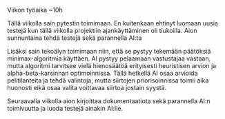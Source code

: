 Viikon työaika ~10h

Tällä viikolla sain pytestin toimimaan. En kuitenkaan ehtinyt luomaan uusia testejä kun tällä viikolla projektiin ajankäyttäminen oli tiukoilla. Aion sunnuntaina tehdä testejä sekä parannella AI:ta

Lisäksi sain tekoälyn toimimaan niin, että se pystyy tekemään päätöksiä minimax-algoritmia käyttäen. AI pystyy pelaamaan vastustajaa vastaan, mutta algoritmi tarvitsee vielä hienosäätöä erityisesti heuristisen arvion ja alpha-beta-karsinnan optimoinnissa. Tällä hetkellä AI osaa arvioida pelitilanteita ja tehdä valintoja, mutta siirtojen priorisoinnissa toimii aika huonosti eikä osaa valita voittavaa siirtoa jostain syystä.

Seuraavalla viikolla aion kirjoittaa dokumentaatiota sekä parannella AI:n toimivuutta ja luoda testejä ainakin AI:lle.